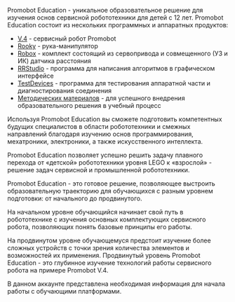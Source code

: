 Promobot Education - уникальное образовательное решение для изучения основ сервисной робототехники для детей с 12 лет.
Promobot Education состоит из нескольких программных и аппаратных продуктов:
* [V.4]() - cервисный робот Promobot
* [Rooky]() - рука-манипулятор
* [Robox]() - комплект состоящий из сервопривода и совмещенного (УЗ и ИК) датчика расстояния
* [RRStudio]() - программа для написания алгоритмов в графическом интерфейсе
* [TestDevices]() - программа для тестирования аппаратной части и диагностирования соединения 
* [Методических материалов]() - для успешного внедрения образовательного решения в учебный процесс


Используя Promobot Education вы сможете подготовить компетентных будущих специалистов в области робототехники и смежных направлений благодаря изучению основ программирования, мехатроники, электроники, а также искусственного интеллекта.

Promobot Education позволяет успешно решить задачу плавного перехода от «детской» робототехники уровня LEGO к «взрослой» - решение задач сервисной и промышленной робототехники.

Promobot Education - это готовое решение, позволяющее выстроить образовательную траекторию для обучающихся с разным уровнем подготовки: от начального до продвинутого. 
  
На начальном уровне обучающийся начинает свой путь в робототехнике с изучения основных комплектующих сервисного робота, позволяющих понять базовые принципы его работы.

На продвинутом уровне обучающемуся предстоит изучение более сложных устройств с точки зрения количества элементов и возможностей их применения. Продвинутый уровень Promobot Education - это глубинное изучение технологий работы сервисного робота на примере Promobot V.4.

В данном аккаунте представлена необходимая информация для начала работы с обучающими платформами.

<!--
**shabu-rov/shabu-rov** is a ✨ _special_ ✨ repository because its `README.md` (this file) appears on your GitHub profile.

Here are some ideas to get you started:

- 🔭 I’m currently working on ...
- 🌱 I’m currently learning ...
- 👯 I’m looking to collaborate on ...
- 🤔 I’m looking for help with ...
- 💬 Ask me about ...
- 📫 How to reach me: ...
- 😄 Pronouns: ...
- ⚡ Fun fact: ...
-->

